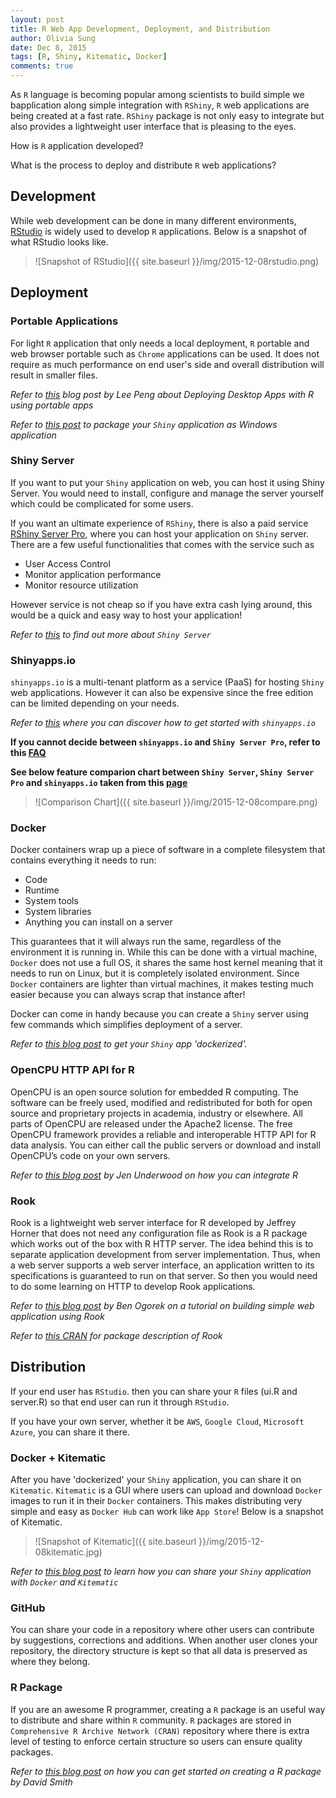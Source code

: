 ```yaml
---
layout: post
title: R Web App Development, Deployment, and Distribution
author: Olivia Sung
date: Dec 8, 2015
tags: [R, Shiny, Kitematic, Docker]
comments: true
---
```


As `R` language is becoming popular among scientists to build simple we bapplication along simple integration with `RShiny`, `R` web applications are being created at a fast rate. `RShiny` package is not only easy to integrate but also provides a lightweight user interface that is pleasing to the eyes.

How is `R` application developed?

What is the process to deploy and distribute `R` web applications?



## Development


While web development can be done in many different environments, [RStudio](https://www.rstudio.com/) is widely used to develop `R` applications. Below is a snapshot of what RStudio looks like.

> ![Snapshot of RStudio]({{ site.baseurl }}/img/2015-12-08rstudio.png)



## Deployment 


### Portable Applications

For light `R` application that only needs a local deployment, `R` portable and web browser portable such as `Chrome` applications can be used. It does not require as much performance on end user's side and overall distribution will result in smaller files.

*Refer to [this](http://www.r-bloggers.com/deploying-desktop-apps-with-r/) blog post by Lee Peng about Deploying Desktop Apps with R using portable apps*

*Refer to [this post](http://blog.analytixware.com/2014/03/packaging-your-shiny-app-as-windows.html) to package your `Shiny` application as Windows application*

### Shiny Server

If you want to put your `Shiny` application on web, you can host it using Shiny Server. You would need to install, configure and manage the server yourself which could be complicated for some users.

If you want an ultimate experience of `RShiny`, there is also a paid service [RShiny Server Pro](https://www.rstudio.com/products/shiny-server-pro/), where you can host your application on `Shiny` server. 
There are a few useful functionalities that comes with the service such as 

- User Access Control
- Monitor application performance 
- Monitor resource utilization 

However service is not cheap so if you have extra cash lying around, this would be a quick and easy way to host your application!

*Refer to [this](https://www.rstudio.com/products/shiny/shiny-server/) to find out more about `Shiny Server`*

### Shinyapps.io

`shinyapps.io` is a multi-tenant platform as a service (PaaS) for hosting `Shiny` web applications. However it can also be expensive since the free edition can be limited depending on your needs.

*Refer to [this](http://shiny.rstudio.com/articles/shinyapps.html) where you can discover how to get started with `shinyapps.io`*

**If you cannot decide between `shinyapps.io` and `Shiny Server Pro`, refer to this [FAQ](https://www.rstudio.com/faq-items/difference-shinyapps-shiny-server/)**

**See below feature comparion chart between `Shiny Server`, `Shiny Server Pro` and `shinyapps.io` taken from this [page](https://www.rstudio.com/products/shinyapps/)**

> ![Comparison Chart]({{ site.baseurl }}/img/2015-12-08compare.png)


### Docker

Docker containers wrap up a piece of software in a complete filesystem that contains everything it needs to run:

- Code
- Runtime
- System tools
- System libraries
- Anything you can install on a server

This guarantees that it will always run the same, regardless of the environment it is running in.
While this can be done with a virtual machine, `Docker` does not use a full OS, it shares the same host kernel meaning that it needs to run on Linux, but it is completely isolated environment. Since `Docker` containers are lighter than virtual machines, it makes testing much easier because you can always scrap that instance after!

Docker can come in handy because you can create a `Shiny` server using few commands which simplifies deployment of a server.

*Refer to [this blog post](http://www.rmining.net/2015/04/30/dockerizing-a-shiny-app/) to get your `Shiny` app 'dockerized'.*

### OpenCPU HTTP API for R

OpenCPU is an open source solution for embedded R computing. The software can be freely used, modified and redistributed for both for open source and proprietary projects in academia, industry or elsewhere. All parts of OpenCPU are released under the Apache2 license.  The free OpenCPU framework provides a reliable and interoperable HTTP API for R data analysis. You can either call the public servers or download and install OpenCPU’s code on your own servers.

*Refer to [this blog post](http://www.jenunderwood.com/2015/01/12/part-1-integrating-r/) by Jen Underwood on how you can integrate R*

### Rook

Rook is a lightweight web server interface for R developed by Jeffrey Horner that does not need any configuration file as Rook is a R package which works out of the box with R HTTP server.
The idea behind this is to separate application development from server implementation. Thus, when a web server supports a web server interface, an application written to its specifications is guaranteed to run on that server.
So then you would need to do some learning on HTTP to develop Rook applications.

*Refer to [this blog post](http://www.r-bloggers.com/a-simple-web-application-using-rook/) by Ben Ogorek on a tutorial on building simple web application using Rook*

*Refer to [this CRAN](https://cran.r-project.org/web/packages/Rook/README.html) for package description of Rook*


## Distribution

If your end user has `RStudio`. then you can share your `R` files (ui.R and server.R) so that end user can run it through `RStudio`.

If you have your own server, whether it be `AWS`, `Google Cloud`, `Microsoft Azure`, you can share it there.

### Docker + Kitematic

After you have 'dockerized' your `Shiny` application, you can share it on `Kitematic`.
`Kitematic` is a GUI where users can upload and download `Docker` images to run it in their `Docker` containers.
This makes distributing very simple and easy as `Docker Hub` can work like `App Store`!
Below is a snapshot of Kitematic.

> ![Snapshot of Kitematic]({{ site.baseurl }}/img/2015-12-08kitematic.jpg)

*Refer to [this blog post](http://www.r-bloggers.com/share-your-shiny-apps-with-docker-and-kitematic/) to learn how you can share your `Shiny` application with `Docker` and `Kitematic`*

### GitHub

You can share your code in a repository where other users can contribute by suggestions, corrections and additions.
When another user clones your repository, the directory structure is kept so that all data is preserved as where they belong.

### R Package

If you are an awesome R programmer, creating a `R` package is an useful way to distribute and share within `R` community.
`R` packages are stored in `Comprehensive R Archive Network (CRAN)` repository where there is extra level of testing to enforce certain structure so users can ensure quality packages.

*Refer to [this blog post](http://blog.revolutionanalytics.com/2009/08/creating-r-packages-a-tutorial-draft.html) on how you can get started on creating a R package by David Smith*
